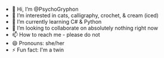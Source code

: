 - 👋 Hi, I’m @PsychoGryphon
- 👀 I’m interested in cats, calligraphy, crochet, & cream (iced)
- 🌱 I’m currently learning C# & Python
- 💞️ I’m looking to collaborate on absolutely nothing right now
- 📫 How to reach me - please do not
- 😄 Pronouns: she/her
- ⚡ Fun fact: I'm a twin

<!---
PsychoGryphon/PsychoGryphon is a ✨ special ✨ repository because its `README.md` (this file) appears on your GitHub profile.
You can click the Preview link to take a look at your changes.
--->
